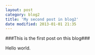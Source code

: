 ```yaml
---
layout: post
category: blog2
title: 'My second post in blog2'
date modified: 2013-01-01 21:35
---
```

###This is the first post on this blog###

Hello world.


